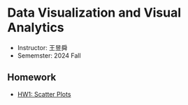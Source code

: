 # Data Visualization and Visual Analytics
- Instructor: 王昱舜
- Sememster: 2024 Fall
## Homework
- [HW1: Scatter Plots](https://chueating1005.github.io/Data-Visualization/Homeworks/HW1/111550093)
